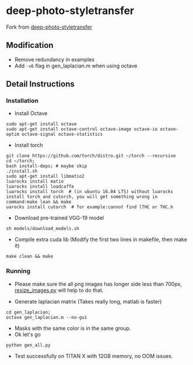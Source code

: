 # deep-photo-styletransfer
Fork from [deep-photo-styletransfer](https://github.com/luanfujun/deep-photo-styletransfer)

## Modification
- Remove redundancy in examples
- Add `-v6` flag in gen_laplacian.m when using octave

## Detail Instructions
### Installation
- Install Octave 
```
sudo apt-get install octave
sudo apt-get install octave-control octave-image octave-io octave-optim octave-signal octave-statistics

```

- Install torch
```
git clone https://github.com/torch/distro.git ~/torch --recursive
cd ~/torch; 
bash install-deps; # maybe skip 
./install.sh
sudo apt-get install libmatio2
luarocks install matio
luarocks install loadcaffe
luarocks install torch  # (in ubuntu 16.04 LTS) without luarocks install torch and cutorch, you will get something wrong in command:make lean && make
uarocks install cutorch  # for example:cannot find lTHC or THC.h
```

- Download pre-trained VGG-19 model
```
sh models/download_models.sh
```

- Compile extra cuda lib (Modify the first two lines in makefile, then make it)
```
make clean && make
```

### Running

- Please make sure the all png images has longer side less than 700px, [resize_images.py](resize_images.py) will help to do that.

-  Generate laplacian matrix (Takes really long, matlab is faster)
```
cd gen_laplacian;
octave gen_laplacian.m --no-gui
```

- Masks with the same color is in the same group.
- Ok let's go
```
python gen_all.py
```

- Test successfully on TITAN X with 12GB memory, no OOM issues.
